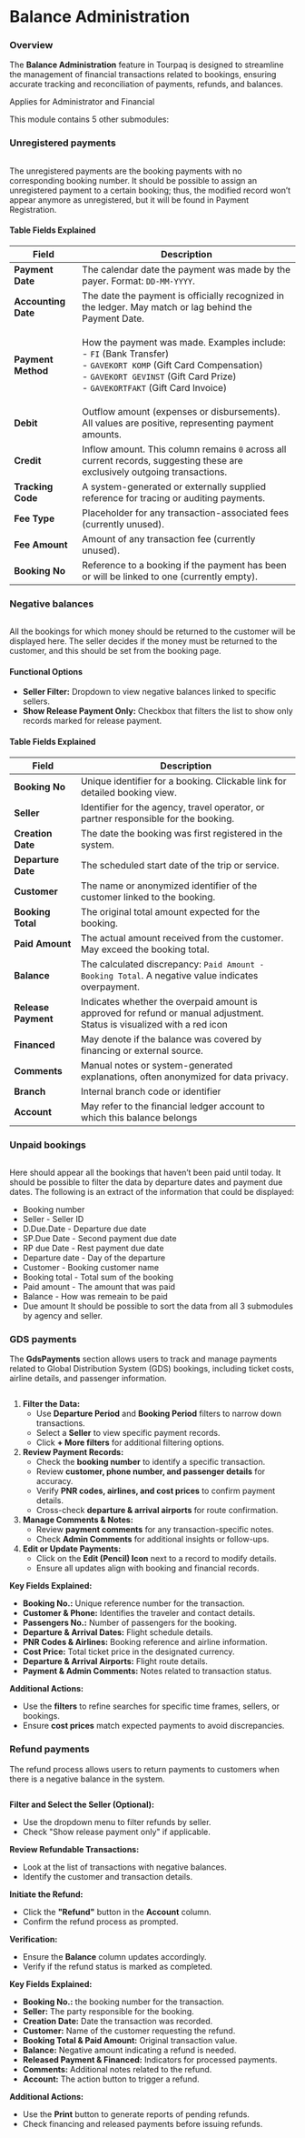 # Balance Administration

### Overview

The **Balance Administration** feature in Tourpaq is designed to streamline the management of financial transactions related to bookings, ensuring accurate tracking and reconciliation of payments, refunds, and balances.

Applies for Administrator and Financial

This module contains 5 other submodules:

### &#x20;**Unregistered payments**&#x20;

<figure><img src=".gitbook/assets/image (9) (1) (1) (1) (1) (1) (1) (1) (1) (1) (1) (1) (1) (1) (1) (1) (1) (1) (1) (1) (1) (1) (1) (1).png" alt=""><figcaption></figcaption></figure>

The unregistered payments are the booking payments with no corresponding booking number. It should be possible to assign an unregistered payment to a certain booking; thus, the modified record won’t appear anymore as unregistered, but it will be found in Payment Registration.

#### **Table Fields Explained**

| Field               | Description                                                                                                                                                                                                                                              |
| ------------------- | -------------------------------------------------------------------------------------------------------------------------------------------------------------------------------------------------------------------------------------------------------- |
| **Payment Date**    | The calendar date the payment was made by the payer. Format: `DD-MM-YYYY`.                                                                                                                                                                               |
| **Accounting Date** | The date the payment is officially recognized in the ledger. May match or lag behind the Payment Date.                                                                                                                                                   |
| **Payment Method**  | <p>How the payment was made. Examples include:<br>- <code>FI</code> (Bank Transfer)<br>- <code>GAVEKORT KOMP</code> (Gift Card Compensation)<br>- <code>GAVEKORT GEVINST</code> (Gift Card Prize)<br>- <code>GAVEKORTFAKT</code> (Gift Card Invoice)</p> |
| **Debit**           | Outflow amount (expenses or disbursements). All values are positive, representing payment amounts.                                                                                                                                                       |
| **Credit**          | Inflow amount. This column remains `0` across all current records, suggesting these are exclusively outgoing transactions.                                                                                                                               |
| **Tracking Code**   | A system-generated or externally supplied reference for tracing or auditing payments.                                                                                                                                                                    |
| **Fee Type**        | Placeholder for any transaction-associated fees (currently unused).                                                                                                                                                                                      |
| **Fee Amount**      | Amount of any transaction fee (currently unused).                                                                                                                                                                                                        |
| **Booking No**      | Reference to a booking if the payment has been or will be linked to one (currently empty).                                                                                                                                                               |

### **Negative balances**&#x20;

<figure><img src=".gitbook/assets/image (10) (1) (1) (1) (1) (1) (1) (1) (1) (1) (1) (1) (1) (1) (1) (1) (1) (1) (1) (1) (1) (1) (1) (1).png" alt=""><figcaption></figcaption></figure>

All the bookings for which money should be returned to the customer will be displayed here. The seller decides if the money must be returned to the customer, and this should be set from the booking page.&#x20;

#### **Functional Options**

* **Seller Filter:** Dropdown to view negative balances linked to specific sellers.
* **Show Release Payment Only:** Checkbox that filters the list to show only records marked for release payment.

#### **Table Fields Explained**

| Field               | Description                                                                                                              |
| ------------------- | ------------------------------------------------------------------------------------------------------------------------ |
| **Booking No**      | Unique identifier for a booking. Clickable link for detailed booking view.                                               |
| **Seller**          | Identifier for the agency, travel operator, or partner responsible for the booking.                                      |
| **Creation Date**   | The date the booking was first registered in the system.                                                                 |
| **Departure Date**  | The scheduled start date of the trip or service.                                                                         |
| **Customer**        | The name or anonymized identifier of the customer linked to the booking.                                                 |
| **Booking Total**   | The original total amount expected for the booking.                                                                      |
| **Paid Amount**     | The actual amount received from the customer. May exceed the booking total.                                              |
| **Balance**         | The calculated discrepancy: `Paid Amount - Booking Total`. A negative value indicates overpayment.                       |
| **Release Payment** | Indicates whether the overpaid amount is approved for refund or manual adjustment. Status is visualized with a red icon  |
| **Financed**        | May denote if the balance was covered by financing or external source.                                                   |
| **Comments**        | Manual notes or system-generated explanations, often anonymized for data privacy.                                        |
| **Branch**          |  Internal branch code or identifier                                                                                      |
| **Account**         | May refer to the financial ledger account to which this balance belongs                                                  |

### **Unpaid bookings**&#x20;

<figure><img src=".gitbook/assets/image (11) (1) (1) (1) (1) (1) (1) (1) (1) (1) (1) (1) (1) (1) (1) (1) (1) (1) (1) (1) (1) (1) (1).png" alt=""><figcaption></figcaption></figure>

Here should appear all the bookings that haven’t been paid until today. It should be possible to filter the data by departure dates and payment due dates. The following is an extract of the information that could be displayed:

* Booking number
* Seller - Seller ID
* D.Due.Date - Departure due date
* SP.Due Date - Second payment due date&#x20;
* RP due Date - Rest payment due date
* Departure date - Day of the departure
* Customer - Booking customer name
* Booking total - Total sum of the booking
* Paid amount - The amount that was paid
* Balance - How was remeain to be paid
* Due amount It should be possible to sort the data from all 3 submodules by agency and seller.

### **GDS payments**

The **GdsPayments** section allows users to track and manage payments related to Global Distribution System (GDS) bookings, including ticket costs, airline details, and passenger information.

<figure><img src=".gitbook/assets/image (12) (1) (1) (1) (1) (1) (1) (1) (1) (1) (1) (1) (1) (1) (1) (1) (1) (1) (1) (1) (1).png" alt=""><figcaption></figcaption></figure>

1. **Filter the Data:**
   * Use **Departure Period** and **Booking Period** filters to narrow down transactions.
   * Select a **Seller** to view specific payment records.
   * Click **+ More filters** for additional filtering options.
2. **Review Payment Records:**
   * Check the **booking number** to identify a specific transaction.
   * Review **customer, phone number, and passenger details** for accuracy.
   * Verify **PNR codes, airlines, and cost prices** to confirm payment details.
   * Cross-check **departure & arrival airports** for route confirmation.
3. **Manage Comments & Notes:**
   * Review **payment comments** for any transaction-specific notes.
   * Check **Admin Comments** for additional insights or follow-ups.
4. **Edit or Update Payments:**
   * Click on the **Edit (Pencil) Icon** next to a record to modify details.
   * Ensure all updates align with booking and financial records.

**Key Fields Explained:**

* **Booking No.:** Unique reference number for the transaction.
* **Customer & Phone:** Identifies the traveler and contact details.
* **Passengers No.:** Number of passengers for the booking.
* **Departure & Arrival Dates:** Flight schedule details.
* **PNR Codes & Airlines:** Booking reference and airline information.
* **Cost Price:** Total ticket price in the designated currency.
* **Departure & Arrival Airports:** Flight route details.
* **Payment & Admin Comments:** Notes related to transaction status.

**Additional Actions:**

* Use the **filters** to refine searches for specific time frames, sellers, or bookings.
* Ensure **cost prices** match expected payments to avoid discrepancies.

### Refund payments

The refund process allows users to return payments to customers when there is a negative balance in the system.

<figure><img src=".gitbook/assets/image (8) (1) (1) (1) (1) (1) (1) (1) (1) (1) (1) (1) (1) (1) (1) (1) (1) (1) (1) (1) (1) (1) (1) (1) (1) (1).png" alt=""><figcaption></figcaption></figure>

**Filter and Select the Seller (Optional):**

* Use the dropdown menu to filter refunds by seller.
* Check "Show release payment only" if applicable.

**Review Refundable Transactions:**

* Look at the list of transactions with negative balances.
* Identify the customer and transaction details.

**Initiate the Refund:**

* Click the **"Refund"** button in the **Account** column.
* Confirm the refund process as prompted.

**Verification:**

* Ensure the **Balance** column updates accordingly.
* Verify if the refund status is marked as completed.

**Key Fields Explained:**

* &#x20;**Booking No.:** the booking number for the transaction.
* **Seller:** The party responsible for the booking.
* **Creation Date:** Date the transaction was recorded.
* **Customer:** Name of the customer requesting the refund.
* **Booking Total & Paid Amount:** Original transaction value.
* **Balance:** Negative amount indicating a refund is needed.
* **Released Payment & Financed:** Indicators for processed payments.
* **Comments:** Additional notes related to the refund.
* **Account:** The action button to trigger a refund.

**Additional Actions:**

* Use the **Print** button to generate reports of pending refunds.
* Check financing and released payments before issuing refunds.
